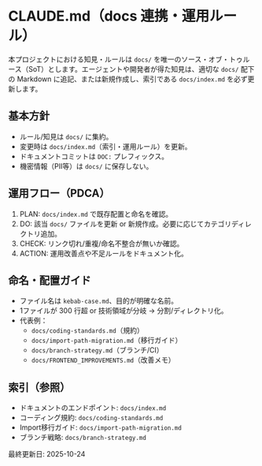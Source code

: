 # CLAUDE.md（docs 連携・運用ルール）

本プロジェクトにおける知見・ルールは `docs/` を唯一のソース・オブ・トゥルース（SoT）とします。エージェントや開発者が得た知見は、適切な `docs/` 配下の Markdown に追記、または新規作成し、索引である `docs/index.md` を必ず更新します。

## 基本方針
- ルール/知見は `docs/` に集約。
- 変更時は `docs/index.md`（索引・運用ルール）を更新。
- ドキュメントコミットは `DOC:` プレフィックス。
- 機密情報（PII等）は `docs/` に保存しない。

## 運用フロー（PDCA）
1. PLAN: `docs/index.md` で既存配置と命名を確認。
2. DO: 該当 `docs/` ファイルを更新 or 新規作成。必要に応じてカテゴリディレクトリ追加。
3. CHECK: リンク切れ/重複/命名不整合が無いか確認。
4. ACTION: 運用改善点や不足ルールをドキュメント化。

## 命名・配置ガイド
- ファイル名は `kebab-case.md`、目的が明確な名前。
- 1ファイルが 300 行超 or 技術領域が分岐 → 分割/ディレクトリ化。
- 代表例：
  - `docs/coding-standards.md`（規約）
  - `docs/import-path-migration.md`（移行ガイド）
  - `docs/branch-strategy.md`（ブランチ/CI）
  - `docs/FRONTEND_IMPROVEMENTS.md`（改善メモ）

## 索引（参照）
- ドキュメントのエンドポイント: `docs/index.md`
- コーディング規約: `docs/coding-standards.md`
- Import移行ガイド: `docs/import-path-migration.md`
- ブランチ戦略: `docs/branch-strategy.md`

最終更新日: 2025-10-24